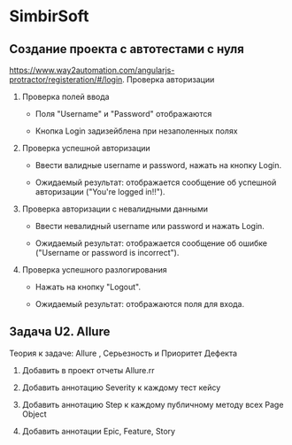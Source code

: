 # SimbirSoft

## Создание проекта с автотестами с нуля

https://www.way2automation.com/angularjs-protractor/registeration/#/login. Проверка авторизации

1. Проверка полей ввода

   - Поля "Username" и "Password" отображаются

   - Кнопка Login задизейблена при незаполенных полях

2. Проверка успешной авторизации

   - Ввести валидные username и password, нажать на кнопку Login.

   - Ожидаемый результат: отображается сообщение об успешной авторизации ("You're logged in!!").

3. Проверка авторизации с невалидными данными

   - Ввести невалидный username или password и нажать Login.

   - Ожидаемый результат: отображается сообщение об ошибке ("Username or password is incorrect").

4. Проверка успешного разлогирования

   - Нажать на кнопку "Logout".

   - Ожидаемый результат: отображаются поля для входа.

## Задача U2. Allure
Теория к задаче: Allure , Серьезность и Приоритет Дефекта

1. Добавить в проект отчеты Allure.rr

2. Добавить аннотацию Severity к каждому тест кейсу

3. Добавить аннотацию Step к каждому публичному методу всех Page Object

4. Добавить аннотации Epic, Feature, Story